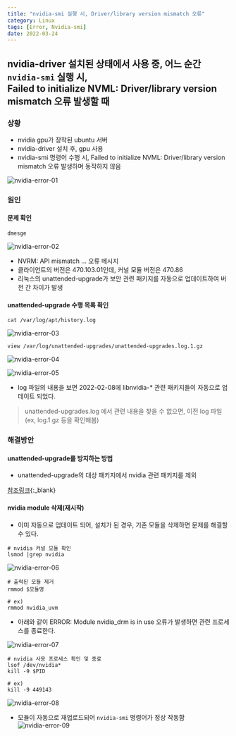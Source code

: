 ```yaml
---
title: "nvidia-smi 실행 시, Driver/library version mismatch 오류"
category: Linux
tags: [Error, Nvidia-smi]
date: 2022-03-24
---
```


nvidia-driver 설치된 상태에서 사용 중, 어느 순간 `nvidia-smi` 실행 시,  
Failed to initialize NVML: Driver/library version mismatch 오류 발생할 때
------


### 상황

- nvidia gpu가 장착된 ubuntu 서버
- nvidia-driver 설치 후, gpu 사용
- nvidia-smi 명령어 수행 시, Failed to initialize NVML: Driver/library version mismatch 오류 발생하며 동작하지 않음

![nvidia-error-01](https://user-images.githubusercontent.com/76153041/159899223-2e10ca48-c076-4384-8162-d07eccd9c06d.png)

### 원인  

#### 문제 확인

```shell
dmesge
```
![nvidia-error-02](https://user-images.githubusercontent.com/76153041/159899571-6bd84838-cc76-4ae3-9f9e-391564d4c4a1.png)  

- NVRM: API mismatch ... 오류 메시지
- 클라이언트의 버전은 470.103.01인데, 커널 모듈 버전은 470.86  
- 리눅스의 unattended-upgrade가 보안 관련 패키지를 자동으로 업데이트하여 버전 간 차이가 발생

#### unattended-upgrade 수행 목록 확인

```shell
cat /var/log/apt/history.log
```  
![nvidia-error-03](https://user-images.githubusercontent.com/76153041/159901192-57d1870e-d0ce-4870-8dd8-35b597c89f91.png)  


```shell
view /var/log/unattended-upgrades/unattended-upgrades.log.1.gz
```  
![nvidia-error-04](https://user-images.githubusercontent.com/76153041/159901243-4a9784c3-69ad-485e-be1d-15e1ece17b76.png)  

![nvidia-error-05](https://user-images.githubusercontent.com/76153041/159901195-00637157-36e7-4bc4-b490-278201990596.png)  

- log 파일의 내용을 보면 2022-02-08에 libnvidia-* 관련 패키지들이 자동으로 업데이트 되었다.

> unattended-upgrades.log 에서 관련 내용을 찾을 수 없으면, 이전 log 파일(ex, log.1.gz 등을 확인해봄)


### 해결방안

#### unattended-upgrade를 방지하는 방법

- unattended-upgrade의 대상 패키지에서 nvidia 관련 패키지를 제외  

[참조링크](https://blog.ggaman.com/1029){:_blank}

#### nvidia module 삭제(재시작)

- 이미 자동으로 업데이트 되어, 설치가 된 경우, 기존 모듈을 삭제하면 문제를 해결할 수 있다.  
``` shell
# nvidia 커널 모듈 확인
lsmod |grep nvidia
```
![nvidia-error-06](https://user-images.githubusercontent.com/76153041/159901287-a51e2c73-38ea-490d-9638-9cbc9e92ad61.png)  

``` shell
# 출력된 모듈 제거
rmmod $모듈명

# ex)
rmmod nvidia_uvm
```
- 아래와 같이 ERROR: Module nvidia_drm is in use 오류가 발생하면 관련 프로세스를 종료한다.  

![nvidia-error-07](https://user-images.githubusercontent.com/76153041/159902947-16947caf-9940-42f2-8f37-34aad3c1d7ab.png)  

```shell
# nvidia 사용 프로세스 확인 및 종료
lsof /dev/nvidia*
kill -9 $PID

# ex)
kill -9 449143
```
![nvidia-error-08](https://user-images.githubusercontent.com/76153041/159903271-b8e198b2-077b-4bd5-8499-046846713f0d.png)  

- 모듈이 자동으로 재업로드되어 `nvidia-smi` 명령어가 정상 작동함
![nvidia-error-09](https://user-images.githubusercontent.com/76153041/159903143-af2f7b1e-3098-4322-b79d-8ae6808b0dc0.png)

